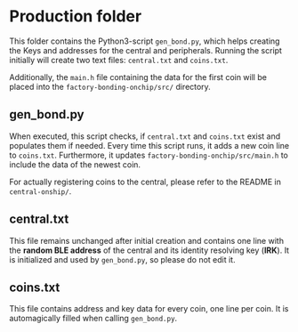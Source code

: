 # Production folder
This folder contains the Python3-script `gen_bond.py`, which helps creating the Keys and addresses for the central and peripherals.
Running the script initially will create two text files: `central.txt` and `coins.txt`.

Additionally, the `main.h` file containing the data for the first coin will be placed into the `factory-bonding-onchip/src/` directory.

## gen_bond.py
When executed, this script checks, if `central.txt` and `coins.txt` exist and populates them if needed. Every time this script runs, it adds a new coin line to `coins.txt`. Furthermore, it updates `factory-bonding-onchip/src/main.h` to include the data of the newest coin.

For actually registering coins to the central, please refer to the README in `central-onship/`.

## central.txt
This file remains unchanged after initial creation and contains one line with the **random BLE address** of the central and its identity resolving key (**IRK**).
It is initialized and used by `gen_bond.py`, so please do not edit it.

## coins.txt
This file contains address and key data for every coin, one line per coin. It is automagically filled when calling `gen_bond.py`.
